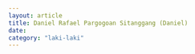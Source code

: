 ```yaml
---
layout: article
title: Daniel Rafael Pargogoan Sitanggang (Daniel)
date: 
category: "laki-laki"
---
```

